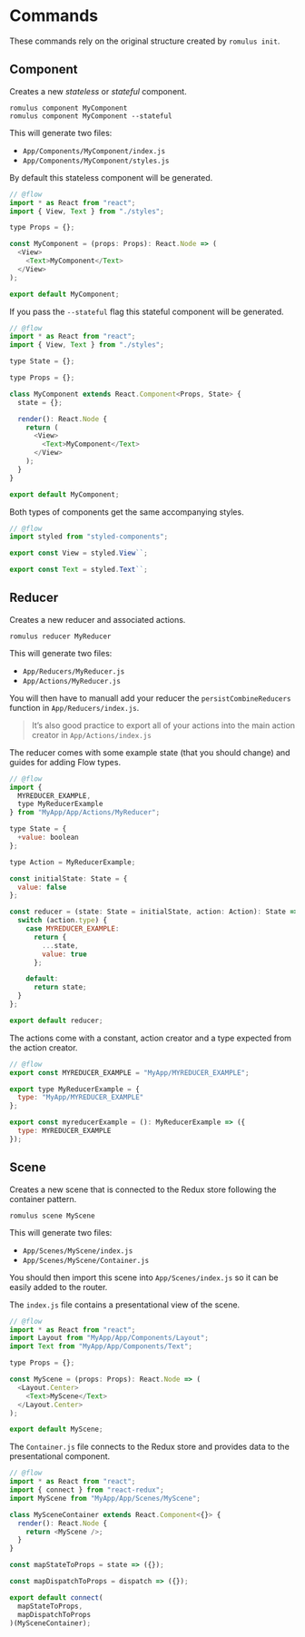 # Commands

These commands rely on the original structure created by `romulus init`.

## Component

Creates a new _stateless_ or _stateful_ component.

```
romulus component MyComponent
romulus component MyComponent --stateful
```

This will generate two files:

- `App/Components/MyComponent/index.js`
- `App/Components/MyComponent/styles.js`

By default this stateless component will be generated.

```js
// @flow
import * as React from "react";
import { View, Text } from "./styles";

type Props = {};

const MyComponent = (props: Props): React.Node => (
  <View>
    <Text>MyComponent</Text>
  </View>
);

export default MyComponent;
```

If you pass the `--stateful` flag this stateful component will be generated.

```js
// @flow
import * as React from "react";
import { View, Text } from "./styles";

type State = {};

type Props = {};

class MyComponent extends React.Component<Props, State> {
  state = {};

  render(): React.Node {
    return (
      <View>
        <Text>MyComponent</Text>
      </View>
    );
  }
}

export default MyComponent;
```

Both types of components get the same accompanying styles.

```js
// @flow
import styled from "styled-components";

export const View = styled.View``;

export const Text = styled.Text``;
```

## Reducer

Creates a new reducer and associated actions.

```
romulus reducer MyReducer
```

This will generate two files:

- `App/Reducers/MyReducer.js`
- `App/Actions/MyReducer.js`

You will then have to manuall add your reducer the `persistCombineReducers`
function in `App/Reducers/index.js`.

> It’s also good practice to export all of your actions into the main action
> creator in `App/Actions/index.js`

The reducer comes with some example state (that you should change) and guides
for adding Flow types.

```js
// @flow
import {
  MYREDUCER_EXAMPLE,
  type MyReducerExample
} from "MyApp/App/Actions/MyReducer";

type State = {
  +value: boolean
};

type Action = MyReducerExample;

const initialState: State = {
  value: false
};

const reducer = (state: State = initialState, action: Action): State => {
  switch (action.type) {
    case MYREDUCER_EXAMPLE:
      return {
        ...state,
        value: true
      };

    default:
      return state;
  }
};

export default reducer;
```

The actions come with a constant, action creator and a type expected from the
action creator.

```js
// @flow
export const MYREDUCER_EXAMPLE = "MyApp/MYREDUCER_EXAMPLE";

export type MyReducerExample = {
  type: "MyApp/MYREDUCER_EXAMPLE"
};

export const myreducerExample = (): MyReducerExample => ({
  type: MYREDUCER_EXAMPLE
});
```

## Scene

Creates a new scene that is connected to the Redux store following the container
pattern.

```
romulus scene MyScene
```

This will generate two files:

- `App/Scenes/MyScene/index.js`
- `App/Scenes/MyScene/Container.js`

You should then import this scene into `App/Scenes/index.js` so it can be easily
added to the router.

The `index.js` file contains a presentational view of the scene.

```js
// @flow
import * as React from "react";
import Layout from "MyApp/App/Components/Layout";
import Text from "MyApp/App/Components/Text";

type Props = {};

const MyScene = (props: Props): React.Node => (
  <Layout.Center>
    <Text>MyScene</Text>
  </Layout.Center>
);

export default MyScene;
```

The `Container.js` file connects to the Redux store and provides data to the
presentational component.

```js
// @flow
import * as React from "react";
import { connect } from "react-redux";
import MyScene from "MyApp/App/Scenes/MyScene";

class MySceneContainer extends React.Component<{}> {
  render(): React.Node {
    return <MyScene />;
  }
}

const mapStateToProps = state => ({});

const mapDispatchToProps = dispatch => ({});

export default connect(
  mapStateToProps,
  mapDispatchToProps
)(MySceneContainer);
```
